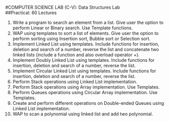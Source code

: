 #COMPUTER SCIENCE LAB (C-V): Data Structures Lab
	<br>
##Practical: 60 Lectures
	<br>
1. Write a program to search an element from a list. Give user the option to perform Linear or
Binary search. Use Template functions.
	<br>
2. WAP using templates to sort a list of elements. Give user the option to perform sorting using
Insertion sort, Bubble sort or Selection sort.
	<br>
3. Implement Linked List using templates. Include functions for insertion, deletion and search of
a number, reverse the list and concatenate two linked lists (include a function and also overload
operator +).
	<br>
4. Implement Doubly Linked List using templates. Include functions for insertion, deletion and
search of a number, reverse the list.
	<br>
5. Implement Circular Linked List using templates. Include functions for insertion, deletion and
search of a number, reverse the list.
	<br>
6. Perform Stack operations using Linked List implementation.
	<br>
7. Perform Stack operations using Array implementation. Use Templates.
	<br>
8. Perform Queues operations using Circular Array implementation. Use Templates.
	<br>
9. Create and perform different operations on Double-ended Queues using Linked List
implementation.
	<br>
10. WAP to scan a polynomial using linked list and add two polynomial.
